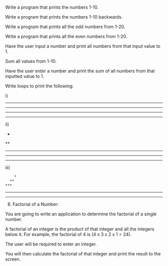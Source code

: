 Write a program that prints the numbers 1-10.

Write a program that prints the numbers 1-10 backwards.

Write a program that prints all the odd numbers from 1-20.

Write a program that prints all the even numbers from 1-20.

Have the user input a number and print all numbers from that input value to 1.

Sum all values from 1-10.

Have the user enter a number and print the sum of all numbers from that inputted value to 1.

Write loops to print the following:

i)

**********
**********
**********
**********

ii)

*
**
***
****
*****

iii)

        *
      **
    ***
  ****
*****

 

8. Factorial of a Number: 

You are going to write an application to determine the factorial of a single number.

A factorial of an integer is the product of that integer and all the integers below it. For example, the factorial of 4 is (4 x 3 x 2 x 1 = 24).

The user will be required to enter an integer.

You will then calculate the factorial of that integer and print the result to the screen.